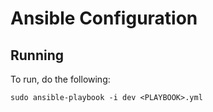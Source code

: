# Ansible Configuration

## Running
To run, do the following:

```
sudo ansible-playbook -i dev <PLAYBOOK>.yml
```

